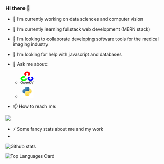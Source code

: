 ### Hi there 👋

<!--
**jlulloaa/jlulloaa** is a ✨ _special_ ✨ repository because its `README.md` (this file) appears on your GitHub profile.

Here are some ideas to get you started: -->

- 🔭 I’m currently working on data sciences and computer vision
- 🌱 I’m currently learning fullstack web development (MERN stack)
- 👯 I’m looking to collaborate developing software tools for the medical imaging industry
- 🤔 I’m looking for help with javascript and databases
- 💬 Ask me about:
  - <a href="https://opencv.org/"> <img height="40" src="https://github.com/github/explore/blob/main/topics/opencv/opencv.png"></a>
  - <a href="https://www.python.org/"> <img height="40" src="https://github.com/github/explore/blob/main/topics/python/python.png"></a>

- 📫 How to reach me: 

<a href="https://www.linkedin.com/in/joseulloa/" target="_blank"> <img src="https://img.shields.io/badge/LinkedIn-0077B5?style=for-the-badge&logo=linkedin&logoColor=white"> </a>
- ⚡ Some fancy stats about me and my work
- 
![Github stats](https://github-readme-stats.vercel.app/api?username=jlulloaa&theme=highcontrast&show_icons=true&count_private=true)

![Top Languages Card](https://github-readme-stats.vercel.app/api/top-langs/?username=jlulloaa)
